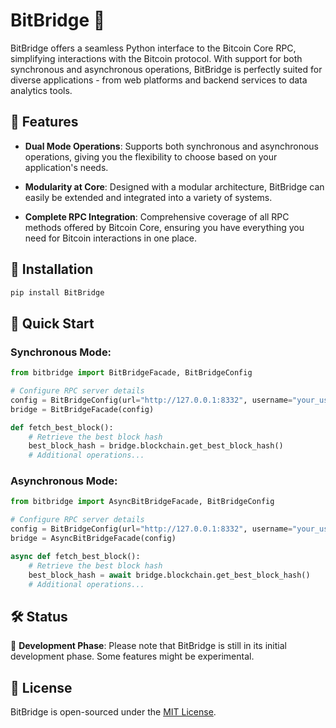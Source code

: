 # BitBridge 🌉

BitBridge offers a seamless Python interface to the Bitcoin Core RPC, simplifying interactions with the Bitcoin protocol. With support for both synchronous and asynchronous operations, BitBridge is perfectly suited for diverse applications - from web platforms and backend services to data analytics tools. 

## 🌟 Features

- **Dual Mode Operations**: Supports both synchronous and asynchronous operations, giving you the flexibility to choose based on your application's needs.
  
- **Modularity at Core**: Designed with a modular architecture, BitBridge can easily be extended and integrated into a variety of systems.
  
- **Complete RPC Integration**: Comprehensive coverage of all RPC methods offered by Bitcoin Core, ensuring you have everything you need for Bitcoin interactions in one place.

## 🚀 Installation

```bash
pip install BitBridge
```

## 🎯 Quick Start

### Synchronous Mode:

```python
from bitbridge import BitBridgeFacade, BitBridgeConfig

# Configure RPC server details
config = BitBridgeConfig(url="http://127.0.0.1:8332", username="your_username", password="your_password")
bridge = BitBridgeFacade(config)

def fetch_best_block():
    # Retrieve the best block hash
    best_block_hash = bridge.blockchain.get_best_block_hash()
    # Additional operations...
```

### Asynchronous Mode:

```python
from bitbridge import AsyncBitBridgeFacade, BitBridgeConfig

# Configure RPC server details
config = BitBridgeConfig(url="http://127.0.0.1:8332", username="your_username", password="your_password")
bridge = AsyncBitBridgeFacade(config)

async def fetch_best_block():
    # Retrieve the best block hash
    best_block_hash = await bridge.blockchain.get_best_block_hash()
    # Additional operations...
```

## 🛠 Status

🚧 **Development Phase**: Please note that BitBridge is still in its initial development phase. Some features might be experimental.

## 📜 License

BitBridge is open-sourced under the [MIT License](https://github.com/godd0t/bitbridge/blob/main/LICENSE). 

